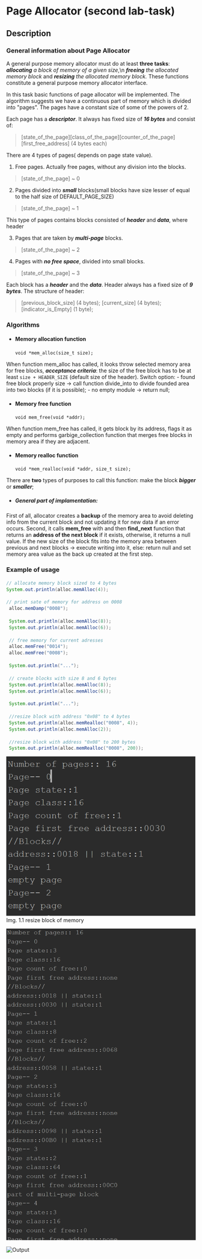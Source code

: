 # Page Allocator (second lab-task)

## Description

### General information about Page Allocator

A general purpose memory allocator must do at least **three tasks**: ***allocating** a block of memory of a given size*,\n
***freeing** the allocated memory block* and ***resizing** the allocated memory block.*
These functions constitute a general purpose memory allocator interface.

In this task basic functions of page allocator will be implemented.
The algorithm suggests we have a continuous part of memory which is divided into "pages".
The pages have a constant size of some of the powers of 2.

Each page has a ***descriptor***. It always  has fixed size of ***16 bytes*** and consist of:
> [state_of_the_page][class_of_the_page][counter_of_the_page][first_free_address] (4 bytes each)

There are 4 types of pages( depends on page state value).

1. Free pages. Actually free pages, without any division into the blocks.
> [state_of_the_page] ~ 0

2. Pages divided into ***small*** blocks(small blocks have size lesser of equal to the half size of DEFAULT_PAGE_SIZE)
> [state_of_the_page] ~ 1

This type of pages contains blocks consisted of ***header*** and ***data***, where header

3. Pages that are taken by ***multi-page*** blocks.
> [state_of_the_page] ~ 2

4. Pages with ***no free space***, divided into small blocks.
> [state_of_the_page] ~ 3

Each block has a ***header*** and the ***data***. Header always has a fixed size of ***9 bytes***. The structure of header:
> [previous_block_size] (4 bytes); [current_size] (4 bytes); [indicator_is_Empty] (1 byte);

### Algorithms

- #### Memory allocation function

    `void *mem_alloc(size_t size);`

 When function mem_alloc has called, it looks throw selected memory area for free blocks,
    ***acceptance criteria***: the size of the free block has to be at least `size + HEADER_SIZE` (default size of the header). Switch option:
    - found free block properly size -> call function divide_into to divide founded area into two blocks (if it is possible);
    - no empty module -> return null;

- #### Memory free function

    `void mem_free(void *addr);`

 When function mem_free has called, it gets block by its address, flags it as empty and performs garbige_collection function that merges free
 blocks in memory area if they are  adjacent.

 - #### Memory realloc function

      `void *mem_realloc(void *addr, size_t size);`

There are **two** types of purposes to call this function: make the block ***bigger*** or ***smaller***;

- ##### General part of implamentation:

First of all, allocator creates a **backup** of the memory area to avoid deleting info from the current block and not updating it for new data if an error occurs.
Second, it calls **mem_free** with and then **find_next** function that returns an **address of the next block** if it exists, otherwise, it returns a null value.
If the new size of the block fits into the memory area between previous and next blocks -> execute writing into it, else: return null and set memory area value
as the back up created at the first step.

### Example of usage

```java
// allocate memory block sized to 4 bytes
System.out.println(alloc.memAlloc(4));

// print sate of memory for address on 0008
 alloc.memDamp("0008");

 System.out.println(alloc.memAlloc(8));
 System.out.println(alloc.memAlloc(6));

 // free memory for current adresses
 alloc.memFree("0014");
 alloc.memFree("0008");

 System.out.println("...");

 // create blocks with size 8 and 6 bytes
 System.out.println(alloc.memAlloc(8));
 System.out.println(alloc.memAlloc(6));

 System.out.println("...");

 //resize block with address "0x08" to 4 bytes
 System.out.println(alloc.memRealloc("0008", 4));
 System.out.println(alloc.memAlloc(2));

 //resize block with address "0x08" to 200 bytes
 System.out.println(alloc.memRealloc("0008", 200));
 ```

![Output](./asserts/1.test.png)
 Img. 1.1 resize block of memory

![Output](./asserts/2.test.png)

![Output](./asserts/3.test.png)
